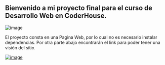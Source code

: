 <h2 >Bienvenido a mi proyecto final para el curso de Desarrollo Web en CoderHouse. </h2>

![image](https://user-images.githubusercontent.com/81932784/128391507-1e37ab99-a08e-4aca-9600-63b78f463165.png)
>

El proyecto consta en una Pagina Web, por lo cual no es necesario instalar dependencias.
Por otra parte abajo encontrarán el link para poder tener una visión del sitio.

<a target= "blank" href="https://xenodochial-rosalind-d8576b.netlify.app/"> ![image](https://user-images.githubusercontent.com/81932784/126081464-0aba6b1a-f13a-40e7-a687-9182777ed209.png) </a>
